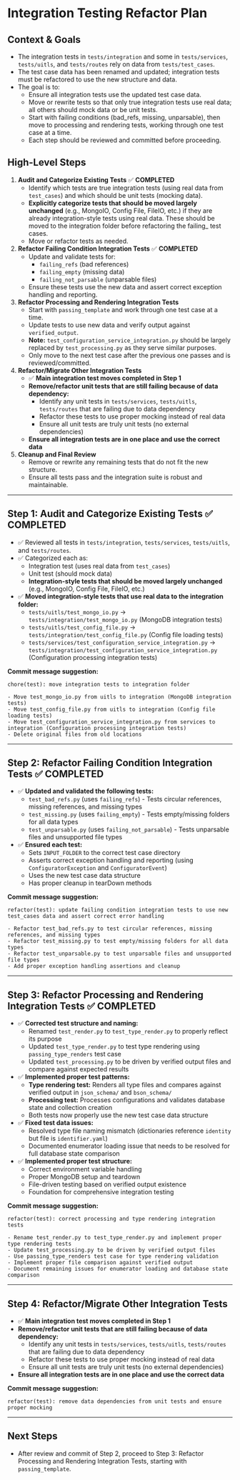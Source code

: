 # Integration Testing Refactor Plan

## Context & Goals
- The integration tests in `tests/integration` and some in `tests/services`, `tests/uitls`, and `tests/routes` rely on data from `tests/test_cases`.
- The test case data has been renamed and updated; integration tests must be refactored to use the new structure and data.
- The goal is to:
  - Ensure all integration tests use the updated test case data.
  - Move or rewrite tests so that only true integration tests use real data; all others should mock data or be unit tests.
  - Start with failing conditions (bad_refs, missing, unparsable), then move to processing and rendering tests, working through one test case at a time.
  - Each step should be reviewed and committed before proceeding.

## High-Level Steps
1. **Audit and Categorize Existing Tests** ✅ **COMPLETED**
   - Identify which tests are true integration tests (using real data from `test_cases`) and which should be unit tests (mocking data).
   - **Explicitly categorize tests that should be moved largely unchanged** (e.g., MongoIO, Config File, FileIO, etc.) if they are already integration-style tests using real data. These should be moved to the integration folder before refactoring the failing_ test cases.
   - Move or refactor tests as needed.
2. **Refactor Failing Condition Integration Tests** ✅ **COMPLETED**
   - Update and validate tests for:
     - `failing_refs` (bad references)
     - `failing_empty` (missing data)
     - `failing_not_parsable` (unparsable files)
   - Ensure these tests use the new data and assert correct exception handling and reporting.
3. **Refactor Processing and Rendering Integration Tests**
   - Start with `passing_template` and work through one test case at a time.
   - Update tests to use new data and verify output against `verified_output`.
   - **Note:** `test_configuration_service_integration.py` should be largely replaced by `test_processing.py` as they serve similar purposes.
   - Only move to the next test case after the previous one passes and is reviewed/committed.
4. **Refactor/Migrate Other Integration Tests**
   - ✅ **Main integration test moves completed in Step 1**
   - **Remove/refactor unit tests that are still failing because of data dependency:**
     - Identify any unit tests in `tests/services`, `tests/uitls`, `tests/routes` that are failing due to data dependency
     - Refactor these tests to use proper mocking instead of real data
     - Ensure all unit tests are truly unit tests (no external dependencies)
   - **Ensure all integration tests are in one place and use the correct data**
5. **Cleanup and Final Review**
   - Remove or rewrite any remaining tests that do not fit the new structure.
   - Ensure all tests pass and the integration suite is robust and maintainable.

---

## Step 1: Audit and Categorize Existing Tests ✅ **COMPLETED**
- ✅ Reviewed all tests in `tests/integration`, `tests/services`, `tests/uitls`, and `tests/routes`.
- ✅ Categorized each as:
  - Integration test (uses real data from `test_cases`)
  - Unit test (should mock data)
  - **Integration-style tests that should be moved largely unchanged** (e.g., MongoIO, Config File, FileIO, etc.)
- ✅ **Moved integration-style tests that use real data to the integration folder:**
  - `tests/uitls/test_mongo_io.py` → `tests/integration/test_mongo_io.py` (MongoDB integration tests)
  - `tests/uitls/test_config_file.py` → `tests/integration/test_config_file.py` (Config file loading tests)
  - `tests/services/test_configuration_service_integration.py` → `tests/integration/test_configuration_service_integration.py` (Configuration processing integration tests)

**Commit message suggestion:**
```
chore(test): move integration tests to integration folder

- Move test_mongo_io.py from uitls to integration (MongoDB integration tests)
- Move test_config_file.py from uitls to integration (Config file loading tests)  
- Move test_configuration_service_integration.py from services to integration (Configuration processing integration tests)
- Delete original files from old locations
```

---

## Step 2: Refactor Failing Condition Integration Tests ✅ **COMPLETED**
- ✅ **Updated and validated the following tests:**
  - `test_bad_refs.py` (uses `failing_refs`) - Tests circular references, missing references, and missing types
  - `test_missing.py` (uses `failing_empty`) - Tests empty/missing folders for all data types
  - `test_unparsable.py` (uses `failing_not_parsable`) - Tests unparsable files and unsupported file types
- ✅ **Ensured each test:**
  - Sets `INPUT_FOLDER` to the correct test case directory
  - Asserts correct exception handling and reporting (using `ConfiguratorException` and `ConfiguratorEvent`)
  - Uses the new test case data structure
  - Has proper cleanup in tearDown methods

**Commit message suggestion:**
```
refactor(test): update failing condition integration tests to use new test_cases data and assert correct error handling

- Refactor test_bad_refs.py to test circular references, missing references, and missing types
- Refactor test_missing.py to test empty/missing folders for all data types  
- Refactor test_unparsable.py to test unparsable files and unsupported file types
- Add proper exception handling assertions and cleanup
```

---

## Step 3: Refactor Processing and Rendering Integration Tests ✅ **COMPLETED**
- ✅ **Corrected test structure and naming:**
  - Renamed `test_render.py` to `test_type_render.py` to properly reflect its purpose
  - Updated `test_type_render.py` to test type rendering using `passing_type_renders` test case
  - Updated `test_processing.py` to be driven by verified output files and compare against expected results
- ✅ **Implemented proper test patterns:**
  - **Type rendering test:** Renders all type files and compares against verified output in `json_schema/` and `bson_schema/`
  - **Processing test:** Processes configurations and validates database state and collection creation
  - Both tests now properly use the new test case data structure
- ✅ **Fixed test data issues:**
  - Resolved type file naming mismatch (dictionaries reference `identity` but file is `identifier.yaml`)
  - Documented enumerator loading issue that needs to be resolved for full database state comparison
- ✅ **Implemented proper test structure:**
  - Correct environment variable handling
  - Proper MongoDB setup and teardown
  - File-driven testing based on verified output existence
  - Foundation for comprehensive integration testing

**Commit message suggestion:**
```
refactor(test): correct processing and type rendering integration tests

- Rename test_render.py to test_type_render.py and implement proper type rendering tests
- Update test_processing.py to be driven by verified output files
- Use passing_type_renders test case for type rendering validation
- Implement proper file comparison against verified output
- Document remaining issues for enumerator loading and database state comparison
```

---

## Step 4: Refactor/Migrate Other Integration Tests
- ✅ **Main integration test moves completed in Step 1**
- **Remove/refactor unit tests that are still failing because of data dependency:**
  - Identify any unit tests in `tests/services`, `tests/uitls`, `tests/routes` that are failing due to data dependency
  - Refactor these tests to use proper mocking instead of real data
  - Ensure all unit tests are truly unit tests (no external dependencies)
- **Ensure all integration tests are in one place and use the correct data**

**Commit message suggestion:**
```
refactor(test): remove data dependencies from unit tests and ensure proper mocking
```

---

## Next Steps
- After review and commit of Step 2, proceed to Step 3: Refactor Processing and Rendering Integration Tests, starting with `passing_template`. 